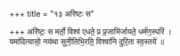 +++
title = "१३ अरिष्टः स"

+++
अरि॑ष्टः॒ स मर्तो॒ विश्व॑ एधते॒ प्र प्र॒जाभि॑र्जायते॒ धर्म॑ण॒स्परि॑ ।  
यमा॑दित्यासो॒ नय॑था सुनी॒तिभि॒रति॒ विश्वा॑नि दुरि॒ता स्व॒स्तये॑ ॥